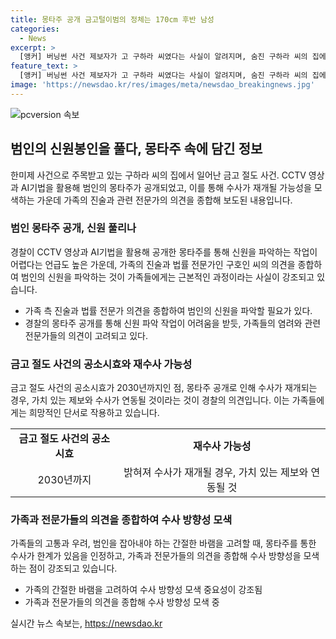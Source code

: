 ```yaml
---
title: 몽타주 공개 금고털이범의 정체는 170cm 후반 남성
categories:
  - News
excerpt: >
  [앵커] 버닝썬 사건 제보자가 고 구하라 씨였다는 사실이 알려지며, 숨진 구하라 씨의 집에서 금고를 훔친 범인의 몽타주가 공개되었습니다. CCTV 영상과 AI기법을 활용해 공개된 몽타주는 키가 170cm 후반, 오뚝한 코와 갸름한 얼굴형으로 파악되었습니다. 금고에는 구 씨의 휴대전화가 들어 있었으며, 경찰은 몽타주만으로는 수사가 어렵지만 제보를 기다리고 있다고 밝혔습니다. 공소시효는 2030년까지입니다.
feature_text: >
  [앵커] 버닝썬 사건 제보자가 고 구하라 씨였다는 사실이 알려지며, 숨진 구하라 씨의 집에서 금고를 훔친 범인의 몽타주가 공개되었습니다. CCTV 영상과 AI기법을 활용해 공개된 몽타주는 키가 170cm 후반, 오뚝한 코와 갸름한 얼굴형으로 파악되었습니다. 금고에는 구 씨의 휴대전화가 들어 있었으며, 경찰은 몽타주만으로는 수사가 어렵지만 제보를 기다리고 있다고 밝혔습니다. 공소시효는 2030년까지입니다.
image: 'https://newsdao.kr/res/images/meta/newsdao_breakingnews.jpg'
---
```


<p><img src="https://newsdao.kr/res/images/meta/newsdao_breakingnews.jpg" alt="pcversion 속보" /></p>

<h2 data-ke-size="size26">범인의 신원봉인을 풀다, 몽타주 속에 담긴 정보</h2>

<p data-ke-size="size16">한미제 사건으로 주목받고 있는 구하라 씨의 집에서 일어난 금고 절도 사건. CCTV 영상과 AI기법을 활용해 범인의 몽타주가 공개되었고, 이를 통해 수사가 재개될 가능성을 모색하는 가운데 가족의 진술과 관련 전문가의 의견을 종합해 보도된 내용입니다.</p>

<h3>범인 몽타주 공개, 신원 풀리나</h3>

<p data-ke-size="size16">경찰이 CCTV 영상과 AI기법을 활용해 공개한 몽타주를 통해 신원을 파악하는 작업이 어렵다는 언급도 높은 가운데, 가족의 진술과 법률 전문가인 구호인 씨의 의견을 종합하여 범인의 신원을 파악하는 것이 가족들에게는 근본적인 과정이라는 사실이 강조되고 있습니다.</p>

<ul>
    <li>가족 측 진술과 법률 전문가 의견을 종합하여 범인의 신원을 파악할 필요가 있다.</li>
    <li>경찰의 몽타주 공개를 통해 신원 파악 작업이 어려움을 받듯, 가족들의 염려와 관련 전문가들의 의견이 고려되고 있다.</li>
</ul>

<h3>금고 절도 사건의 공소시효와 재수사 가능성</h3>

<p data-ke-size="size16">금고 절도 사건의 공소시효가 2030년까지인 점, 몽타주 공개로 인해 수사가 재개되는 경우, 가치 있는 제보와 수사가 연동될 것이라는 것이 경찰의 의견입니다. 이는 가족들에게는 희망적인 단서로 작용하고 있습니다.</p>

<table>
    <tr>
        <td style="text-align: center; height: 17px;"><b>금고 절도 사건의 공소시효</b></td>
        <td style="text-align: center; height: 17px;"><b>재수사 가능성</b></td>
    </tr>
    <tr>
        <td style="text-align: center; height: 17px;">2030년까지</td>
        <td style="text-align: center; height: 17px;">밝혀져 수사가 재개될 경우, 가치 있는 제보와 연동될 것</td>
    </tr>
</table>

<h3>가족과 전문가들의 의견을 종합하여 수사 방향성 모색</h3>

<p data-ke-size="size16">가족들의 고통과 우려, 범인을 잡아내야 하는 간절한 바램을 고려할 때, 몽타주를 통한 수사가 한계가 있음을 인정하고, 가족과 전문가들의 의견을 종합해 수사 방향성을 모색하는 점이 강조되고 있습니다.</p>

<ul>
    <li>가족의 간절한 바램을 고려하여 수사 방향성 모색 중요성이 강조됨</li>
    <li>가족과 전문가들의 의견을 종합해 수사 방향성 모색 중</li>
</ul>
실시간 뉴스 속보는, <a href="https://newsdao.kr" rel="dofollow">https://newsdao.kr</a>


